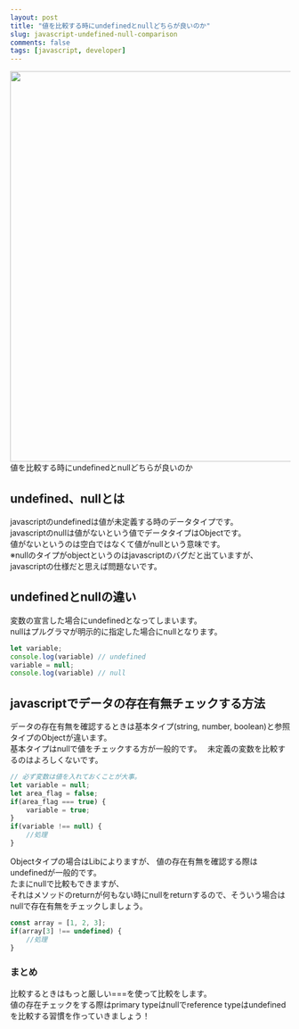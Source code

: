 ```yaml
---
layout: post
title: "値を比較する時にundefinedとnullどちらが良いのか"
slug: javascript-undefined-null-comparison
comments: false
tags: [javascript, developer]
---
```

<img src="https://drive.google.com/uc?export=view&id=1u7BSBIt1dMa6djlVbF-VmF72fTZ1X3TL"  width="700">
値を比較する時にundefinedとnullどちらが良いのか    

## undefined、nullとは
javascriptのundefinedは値が未定義する時のデータタイプです。  
javascriptのnullは値がないという値でデータタイプはObjectです。  
値がないというのは空白ではなくて値がnullという意味です。  
※nullのタイプがobjectというのはjavascriptのバグだと出ていますが、javascriptの仕様だと思えば問題ないです。　 

## undefinedとnullの違い
変数の宣言した場合にundefinedとなってしまいます。  
nullはプルグラマが明示的に指定した場合にnullとなります。  

```javascript
let variable;
console.log(variable) // undefined
variable = null;
console.log(variable) // null
```


## javascriptでデータの存在有無チェックする方法
データの存在有無を確認するときは基本タイプ(string, number, boolean)と参照タイプのObjectが違います。  
基本タイプはnullで値をチェックする方が一般的です。　 
未定義の変数を比較するのはよろしくないです。  
```javascript
// 必ず変数は値を入れておくことが大事。
let variable = null;
let area_flag = false;
if(area_flag === true) {
    variable = true;
}
if(variable !== null) {
    //処理
}
```

Objectタイプの場合はLibによりますが、
値の存在有無を確認する際はundefinedが一般的です。  
たまにnullで比較もできますが、  
それはメソッドのreturnが何もない時にnullをreturnするので、そういう場合はnullで存在有無をチェックしましょう。  
```javascript
const array = [1, 2, 3];
if(array[3] !== undefined) {
    //処理
}
```

### まとめ
比較するときはもっと厳しい===を使って比較をします。  
値の存在チェックをする際はprimary typeはnullでreference typeはundefinedを比較する習慣を作っていきましょう！  